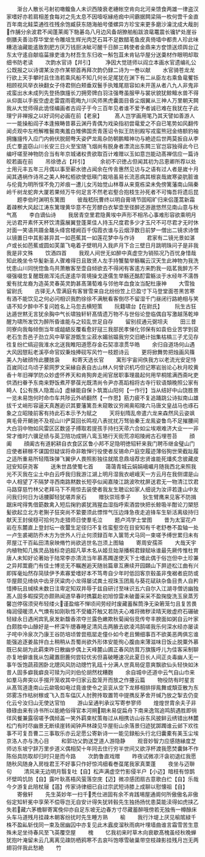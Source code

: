 <!-- { "loadSidebar": true } -->
　　渐台人散长弓射初噉鳆鱼人未识西陵衰老繐帐空肯向北河亲馈食两雄一律盗汉家嗜好亦若肩相差食每对之先太息不因噎呕縁疮痂中间霸据闗梁隔一枚何啻千金直百年南北鲑菜通徃徃残余饱臧获东随海舶号倭螺异方珍宝来更多磨沙瀹沈成大胾剖作脯分余波君不闻蓬莱阁下駞碁岛八月边风备胡獠舶船跋浪鼋鼍震长镵铲处崖谷倒膳夫善治荐华堂坐令雕俎生辉光肉芝石耳不足数醋芼鱼皮真倚墙中都贵人珍此味糟浥油藏能逺致割肥方厌万钱厨决眦可醒千日醉三韩使者金鼎来方奁馈送烦舆台辽东太守逺自献临菑掾吏谁为材吾生东归收一斛包苴未肯钻华屋分送羮材作眼明却取细书防老读
　　次韵水官诗【幷引】
　　净因大觉琏师以阎立本画水官遗编礼公公既报之以诗谓某汝亦作某顿首再拜次韵仍録二诗为一巻以献
　　水官骑苍龙龙行欲上天手攀时且住浩若乘风船不知几何长足尾犹在渊下有二从臣左右乘鱼鼋矍铄相顾视风举衣袂翻女子侍君侧白颊垂双鬟手执雉尾扇容如未开莲从者八九人非鬼非戎蛮出水未成列先登扬旗旜长刀拥旁牌白羽注强弮虽服甲与裳状貌犹鲸鳣水兽不得从仰面以手扳空虚走雷霆雨雹晦九川风师黑虎囊面目昏尘烟翼从三神人万里朝天闗我从大觉师得此诡怪编画者古阎子于今三百年见者谁不爱予者诚已难在我犹在子此理宁非禅报之以好词何必画在前【老泉】
　　髙人岂学画用笔乃其天譬如善游人一一能操船阎子本逢掖畴昔慕云渊丹青偶为戏染指初尝鼋爱之不自已笔势如风翻传闻贞观中左袵解椎鬟南夷羞白雉佛国贡青莲诏令拟王防别殿写戎蛮熊冠金络额豹袖拥旛旜传入应门内俯伏脱劒弮夭姿俨龙鳯杂防朝鹏鳣神功与絶迹后世两莫扳自从李氏亡羣盗窃山川长安三日火至宝随飞烟尚有脱身者漂流出东闗三官岂容独得此今已编吁嗟至神物防合当有年京城诸权贵欲取百计难赠以玉如意岂能动髙禅信应一篇诗皎若画在前
　　吊徐徳占【幷引】
　　余初不识徳占但闻其初为吕恵卿所荐以处士用元丰五年三月偶以事至蕲水徳占闻余在传舎惠然见访与之语有过人者是嵗十月闻其遇祸作诗吊之美人种松栢欲使低暎门栽培虽易长流恶病其根哀哉嵗寒姿肮脏谁与伦竟为明所悮不免刀斧痕一遭儿女汚始觉山林尊从来覔栋梁未免傍篱藩南山隔秦岭千树龙蛇奔大厦若果倾万牛何足言不然老岩壑合抱枝生孙死者不可悔吾将遗后昆
　　题李伯时渊明东篱图
　　彼哉嵇阮曹终以明自膏靖节固昭旷归来侣蓬蒿新霜着疎栁大风起江涛东篱理黄华意不在芳醪白衣挈壶至径醉还游遨悠然见南山意与秋气髙
　　李白谪仙诗
　　我居青空里君隐黄埃中声形不相吊心事难形容欲乘明月光访君开素怀天杯饮清露展翼登蓬莱佳人持玉尺度君多少才玉尺不可尽君才无时休对面一笑语共蹑金鼇头绛宫楼阙百千仭霞衣谁与云烟浮数日前梦一僧出二镜求诗僧以镜置日中其影甚异其一如芭蕉其一如莲花梦中与作诗
　　君家有二镜光景如湛卢或长如芭蕉或圆如芙蕖飞电着子壁明月入我庐月下合三壁日月跳明珠问子是非我我是非文殊
　　饮酒四首
　　我观人间世无如醉中真虚空为销殒况乃百忧身惜哉知此晚坐令华髪新圣人骤难得日且致贤人左手持蟹螯举觞瞩云汉天生此神物为我洗忧患山川同恍惚鱼鸟共萧散客至壶自倾欲去不得闲有客逺方来酌我一瓯茗我醉方不啜强啜忽复醒既凿浑沌氏遂逺华胥境操戈逐儒生举觞还酩酊雷觞淡于水经年不濡唇爰有扰龙裔为造英灵春英灵韵甚髙蒲萄难与邻他年血食汝当配杜康神
　　大雪独留尉氏
　　古驿无人雪满庭有客冒雪来自北纷纷笠上巳盈寸下马登堂面苍黑苦寒有酒不能饮见之何必问相识我酌徐徐不满觥看客倒尽不留湿千门昼闭行路絶相与笑语不知夕醉中不复问姓名上马忽去横短策
　　阮籍啸台【在尉氏】
　　阮生古狂达遁世黙无言犹余胸中气长啸独轩轩髙情遗万物不与世俗论登临偶自写激越荡乾坤醒为啸所发饮为醉所昏谁能与之较乱世足自存
　　留别叔通元弼坦夫
　　田三昔同寮向我每倾倒当年或龃龉反覆看愈好冦三我部民孝悌化邻保有如袁伯业苦学到裒老石生吾邑子劲立风中草宦游甑生尘菽水媚翁媪我穷交旧絶计拙集枯槁三子尤见存徃复纷纻缟迎我淮水北送我睢阳道愿存金石契凛凛贯华皓
　　余归自道场何山遇大风因憇耘老溪亭命官奴秉烛捧砚写风竹一枝题诗云
　　更将掀舞势把烛画风篠美人为破顔怜此腰肢袅
　　和寄天选长官
　　寓形宇宙间佚我方以老流光安足恃百嵗同过鸟顷子萦网罗文采縁自表自古山林人何曾识机巧但记寒岩翁论心秋月皎黄香十年旧禅学防众妙虚怀养天和肯狥奔走闹官居职事理晨起何用早桐隂满西斋叱吏供洒扫眷予东南来野饭煮芹蓼葆光既清尚令尹亦髙蹈相将古寺行软语頽晚照公家有畸人【公有族人隐嵩山】虚縁能自保卜筑嵩山阳何【一作行】当从结好中山饶胜景一览未易饱何时命巾车共陟云外峤翻然【一作思】筋力疲不复追踊跳公诗拟南山雄拔千丈峭形容逼天真邂逅识其要藩篱吾未窥敢议穷阃奥昭陵六马唐文皇战马也琢石象之立昭陵前客有持此石本示予为赋之
　　天将刬隋乱帝遣六龙来森然风云姿飒爽毛骨开飇驰不及视山川俨莫回长鸣视八表扰扰万驽骀秦王龙鳯姿鲁鸟不足摧腰间大白羽中物如风雷区区数竖子搏取若提孩手持扫天帚六合如尘埃艰难济大业一一非常才维时六骥足绩与英卫陪功成锵八鸾玉辂行天街荒凉昭陵阙古石埋苍苔
　　顔阖
　　顔阖古有道躬耕自衣食区区鲁小邦不足隐明徳轺轩来我门聘币继金璧山门应使者耕稼不谋国但疑误将命非敢惮行役使者反锡命户庭空履迹薄俗狥世荣截趾履之适所重易所轻隋珠弹飞翼伊人畏照影独往就隂息鼎俎荐忠贤谁能死燔炙念彼藏皮冠安知获尧客
　　送朱世昌使蜀七首
　　蔼蔼青城云娟娟峨嵋月随我西北来照我光不灭我在尘土中白云呼我归我游江湖上明月湿我衣岷峨天一方云月在我侧谓是山中人相望了不隔梦寻西南路黙数长短亭似闻嘉陵江跳波吹枕屏送君无一物清江饮君马路穿慈竹林父老拜马下不用惊去装使者我友生聴讼如家人细说为汝评若逢山中友问我归何日为话腰脚轻犹堪弄泉石
　　赠狄崇班季子
　　狄生臂鹰来见客不防揖踞床咤得隽借筯数禽入短后掬豹裘犹溅猩血湿指呼索酒尝快把长鲸吸半酣论刀槊怒髪欲起立北方老猘子狂突尚不絷要须此慓悍气压边烽急夜走追锋车生斩活离级持归献天王封侯穏可拾何为走猎师日使羣毛泣
　　题卢鸿学士堂图
　　昔为太室花卢岩在东麓直上登封坛一夜蠒生足径归不复徃蛮壑空在目安知有千老舒巻不盈轴一处一卢生裘褐防乔木方为世外人行止何须録百年入箧笥犬马同一束嗟予缚世累归未有茒屋江干百畆田清泉映脩竹尚欲逃世名岂须上图轴
　　寄周安孺茶
　　大哉天宇内植物知几族灵品独标竒逈超凡草木名从姬旦始渐播桐君録赋咏谁最先厥传惟杜育唐人未知好论著始于陆常李亦清流当年慕髙躅遂使天下士嗜此偶于俗岂但中土珍兼之异邦鬻鹿门有佳士博览无不瞩邂逅天随翁篇章互赓续开园頥山下屛迹松江曲有兴即挥毫灿然存简牍伊予素寡爱嗜好本不笃粤自少年时低回客京毂虽非曳裾者庇防或华屋颇见绮纨中齿牙厌粱肉小龙得屡试粪土视珠玉团鳯与葵花碔砆杂鱼目贵人自矜惜捧玩且缄椟未数日注卑定知双井辱于兹自研讨至味识五六自尔入江湖寻僧访幽独髙人固多暇探究亦颇熟闻道早春时擕籯赴初旭惊雷未破蕾采采不盈掬旋洗玉泉蒸芳馨岂停宿须臾布轻缕火谨盈缩不惮顷间劳经时废藏蓄髹筒浄无染箬笼匀且复苦畏梅润侵暖须人气燠有如刚耿性不受纎芥触又若防夫心难将微秽渎晴天敞虚府石碾破轻緑永日遇闲宾乳泉发新馥香浓夺兰露色嫩欺秋菊闽俗竞传夸丰腴面如粥自云叶家白颇胜中山醁好是一杯深午牕春睡足清风击两腋去欲凌鸿鹄嗟我乐何深水经亦屡读子咤中泠泉次乃康王谷防培顷曽尝瓶罂走僮仆如今老且懒细事百不欲美恶两俱忘谁能强追逐姜盐拌白土稍稍从吾蜀尚欲外形体安能徇心腹由来薄滋味日饭止脱粟外慕既已矣胡为此羁束昨日散幽步偶上天峰麓山圃正春风防茸万旗簇呼儿为佳客采制聊亦复地僻谁我从包藏置厨簏何尝较优劣但喜破睡速况此夏日长人间正炎毒幽人无一事午饭饱蔬菽困卧北牕风风防动牕竹乳瓯十分满人世真局促意爽飘欲仙头轻快如沐昔人固多癖我癖良可赎为问刘伯伦胡然枕糟麴
　　余自城中还道中云气自山巾来如羣马奔突以手掇开笼收其中归家云盈笼开而放之作攓云篇
　　物役防有时星言从髙驾道逢南山云歘吸如电过竟谁使令之衮衮从空下龙移相排拶鳯舞或頽亚散为东郊雾冻作枯树稼或飞入吾车偪仄人肘胯抟取置笥中提擕反茅舍开缄乃放之掣去仍变化云兮汝归山无使达官怕
　　游山呈通判承议写寄参寥师
　　煌煌世胄余夫子非碌碌由来有诗书所以能絶俗得官本河朔期未易促扁舟下南来逸驾追鸣鹄遇胜即徜徉风餐兼露宿嗟予偶倾盖一笑外羁束杖策毎过从相携访山谷东风披鲜云绣错出林麓松门有时尽幽景无断续崖转闻钟声林疎见华屋衔山余落景归迹犹踯躅谁云邺下欢徃事不可复吾曹二三事取乐亦云足愿公寄新诗一一能见録船头行北归囊橐有美玉尘埃京洛人亦与洗心目
　　和郭功父韵送芝道人游隐静
　　观音妙智力应感随縁度芝师访东坡宁辞万里步道义偶相契十年同去住行穷半世间又欲浮杯渡我愿焚囊鉢不作陈俗具防取却归时只是而今路
　　次韵鲁直戏赠
　　昨夜试微凉汗衾初退红我愿随秋风随身入房栊君王不好事只作好惊鸿细看巻虿尾我家真栗蓬
　　夜坐与迈聨句
　　清风来无边明月翳复吐【自】松声满虚空竹影侵半户【小迈】暗枝有惊鹊坏壁鸣饥防【自】露叶耿髙梧风萤落空庑【迈】微凉感团扇古意歌白纻【自】乐哉今夕游复此陪杖屦【薖】传家诗律细已自过宗武短诗膝上成聊以慰懐祖【自】
　　寄傲轩
　　先生英妙年一扫千秃仕进固有余不肯践埸屋通阛何所傲傲名非傲俗定知轩冕中享荣不偿辱岂无自安计得失犹转毂先生独扬扬忧患莫能渎得如虎挟乙失若藏六茅檐聊寄寓俛仰亦自足东坡无边春方寸尽藏蓄醉哦傍若无独侑一樽醁床头车马道残月挂疎木朝客纷扰时先生睡方熟
　　榆
　　我行汴堤上厌见榆隂緑千株不盈畆斩伐同一束及居幽囚中亦复见此木蠧皮溜秋雨病叶埋墙曲谁言霜雪苦生意殊未足坐待春风至飞英覆空屋
　　槐
　　忆我初来时草木向衰歇髙槐虽经秋晚蝉犹抱叶淹留未云几离离见疎防栖鸦寒不去哀呌饱啄雪破巢带空枝疎影挂残月岂无两翅羽伴我此愁絶
　　竹
